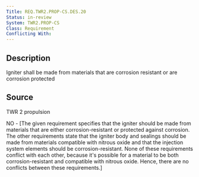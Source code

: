 ```yaml
---
Title: REQ.TWR2.PROP-CS.DES.20
Status: in-review
System: TWR2.PROP-CS
Class: Requirement
Conflicting With: 
---
```


## Description

Igniter shall be made from materials that are corrosion resistant or are corrosion protected

## Source

TWR 2 propulsion


NO - [The given requirement specifies that the igniter should be made from materials that are either corrosion-resistant or protected against corrosion. The other requirements state that the igniter body and sealings should be made from materials compatible with nitrous oxide and that the injection system elements should be corrosion-resistant. None of these requirements conflict with each other, because it's possible for a material to be both corrosion-resistant and compatible with nitrous oxide. Hence, there are no conflicts between these requirements.]